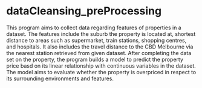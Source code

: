 # dataCleansing_preProcessing
This program aims to collect data regarding features of properties in a dataset. The features include the suburb the property is located at, shortest distance to areas such as supermarket, train stations, shopping centres, and hospitals. It also includes the travel distance to the CBD Melbourne via the nearest station retrieved from given dataset. After completing the data set on the property, the program builds a model to predict the property price basd on its linear relationship with continuous variables in the dataset. The model aims to evaluate whether the property is overpriced in respect to its surrounding environments and features.
